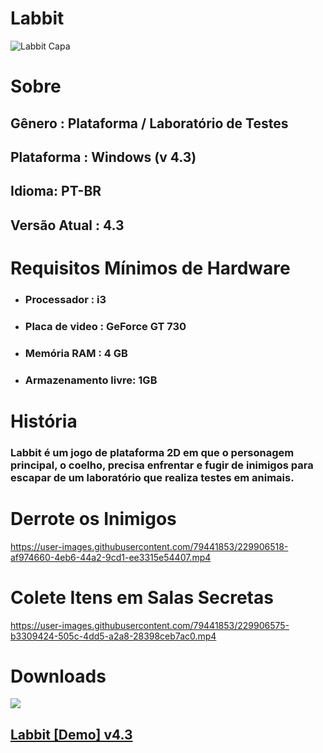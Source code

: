 <h1>Labbit</h1>

![Labbit Capa](https://user-images.githubusercontent.com/79441853/229653239-3c136e0c-1204-4ae9-9c27-cda39d72ae96.jpg)

# Sobre

<h2>Gênero : Plataforma / Laboratório de Testes</h2>
<h2>Plataforma : Windows (v 4.3)</h2>
<h2>Idioma: PT-BR</h2>
<h2>Versão Atual : 4.3</h2>
  
# Requisitos Mínimos de Hardware
  
<ul>
  <li><h3>Processador : i3</h3></li>
  <li><h3>Placa de video : GeForce GT 730</h3></li>
  <li><h3>Memória RAM : 4 GB</h3></li>
  <li><h3>Armazenamento livre: 1GB</h3></li>
</ul>

# História

<h3>Labbit é um jogo de plataforma 2D em que o personagem principal, o coelho, precisa enfrentar e fugir de inimigos para escapar de um laboratório que realiza testes em animais. 
</h3>

# Derrote os Inimigos

https://user-images.githubusercontent.com/79441853/229906518-af974660-4eb6-44a2-9cd1-ee3315e54407.mp4

# Colete Itens em Salas Secretas

https://user-images.githubusercontent.com/79441853/229906575-b3309424-505c-4dd5-a2a8-28398ceb7ac0.mp4

# Downloads

![](https://img.shields.io/badge/Windows-0078D6?style=for-the-badge&logo=windows&logoColor=white)

<h2><a href="https://drive.google.com/file/d/1V-yDPv81upuwREL_8Oxu34y9oWzlTUhM/view?usp=share_link">Labbit [Demo] v4.3</a></h2>




